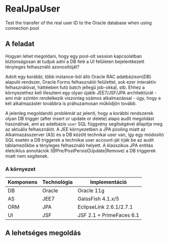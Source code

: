 # RealJpaUser
Test the transfer of the real user ID to the Oracle database when using connection pool


## A feladat

Hogyan lehet megoldani, hogy egy pool-olt session kapcsolatban biztonságosan át tudjuk adni a DB felé a UI felületen bejelentkezett tényleges felhasználó azonosítóját?

Adott egy korábbi, több instance-ból álló Oracle RAC adatbázison(DB) alapuló rendszer, Oracle Forms felhasználói felülettel, sok ezer interaktív felhasználóval, háttéeben futó batch jellegű job-okkal, stb.
Ehhez a környezethez kell illeszteni egy olyan újabb JEE7/JSF/JPA archítektúrát - ami már szintén rendelkezik viszonlag számos alkalmazással - úgy, hogy a két alkalmazástér továbbra is práhuzamosan működjön tovább.

A jelenleg megoldandó problémát az jelenti, hogy a korábbi rendszerek olyan DB trigger (after insert or update or delete) alapú audit megoldást használnak, ami az adatbázis `user` SQL függvény segítségével
állapítja meg az aktuális felhasználót. A JEE környezetben a JPA pooling miatt az Alkalmazásszerver (AS) és a DB között technikai user van, így egy módosító SQL esetén a DB triggerek a technikai user account-ját
írják be az audit táblamezőkbe a tényleges felhasználó helyett.
A klasszikus JPA entitás életciklus annotációk (@Pre/PostPersist|Update|Remove) a DB triggerek miatt nem segítenek.




### A környezet

| Komponens | Technológia | Implementáció |
|-----------|-------------|---------------|
| DB | Oracle | Oracle 11g |
| AS | JEE7 | GalssFish 4.1.x/5|
| ORM | JPA | EclipseLink 2.6.1/2.7.1 |
| UI | JSF  | JSF 2.1 + PrimeFaces 6.1|


## A lehetséges megoldás



